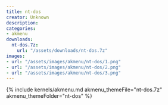 ```yaml
---
title: nt-dos
creator: Unknown
description: 
categories:
- akmenu
downloads:
  nt-dos.7z:
    url: "/assets/downloads/nt-dos.7z"
images:
- url: "/assets/images/akmenu/nt-dos/1.png"
- url: "/assets/images/akmenu/nt-dos/2.png"
- url: "/assets/images/akmenu/nt-dos/3.png"
---
```


{% include kernels/akmenu.md akmenu_themeFile="nt-dos.7z" akmenu_themeFolder="nt-dos" %}
